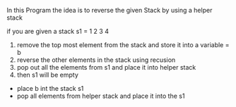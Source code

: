
In this Program the idea is to reverse the given Stack
by using a helper stack

if you are given a stack s1 = 1
                              2
                              3
                              4

1) remove the top most element from the stack and store it into a variable = b
2) reverse the other elements in the stack using recusion
3) pop out all the elements from s1 and place it into helper stack
4) then s1 will be empty
- place b int the stack s1
- pop all elements from helper stack and place it into the s1
